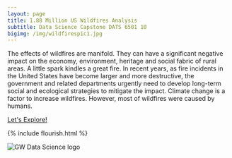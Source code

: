 ```yaml
---
layout: page
title: 1.88 Million US Wildfires Analysis
subtitle: Data Science Capstone DATS 6501 10
bigimg: /img/wildfirespic1.jpg
---
```


<div class="main-explain-area jumbotron">
  <p>The effects of wildfires are manifold. They can have a significant negative impact on the economy, environment, heritage and social fabric of rural areas. A little spark kindles a great fire. In recent years, as fire incidents in the United States have become larger and more destructive, the government and related departments urgently need to develop long-term social and ecological strategies to mitigate the impact. Climate change is a factor to increase wildfires. However, most of wildfires were caused by humans. 
 </p>
</div>

<div class="get-started-wrap">
  <a class="btn btn-success btn-lg get-started-btn" href="https://jwu142.github.io/Capstone-Project-2019/getstarted/">Let's Explore!</a>
</div>

{% include flourish.html %}


![GW Data Science logo](/img/gwdsp.png)
